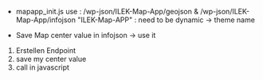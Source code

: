 - mapapp_init.js use : /wp-json/ILEK-Map-App/geojson & /wp-json/ILEK-Map-App/infojson
  "ILEK-Map-APP" : need to be dynamic -> theme name

- Save Map center value in infojson -> use it

1. Erstellen Endpoint
2. save my center value
3. call in javascript
